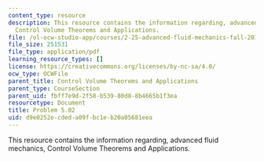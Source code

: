 ```yaml
---
content_type: resource
description: This resource contains the information regarding, advanced fluid mechanics,
  Control Volume Theorems and Applications.
file: /ol-ocw-studio-app/courses/2-25-advanced-fluid-mechanics-fall-2013/d9e0252ecdeda09fbc1eb20a05681eea_MIT2_25F13_Shapi5.02_Prob.pdf
file_size: 251531
file_type: application/pdf
learning_resource_types: []
license: https://creativecommons.org/licenses/by-nc-sa/4.0/
ocw_type: OCWFile
parent_title: Control Volume Theorems and Applications
parent_type: CourseSection
parent_uid: fbff7e9d-2f58-b539-80d8-8b4665b1f3ea
resourcetype: Document
title: Problem 5.02
uid: d9e0252e-cded-a09f-bc1e-b20a05681eea
---
```

This resource contains the information regarding, advanced fluid mechanics, Control Volume Theorems and Applications.